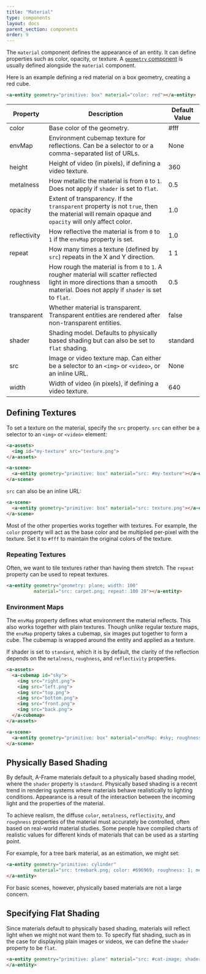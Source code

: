 ```yaml
---
title: "Material"
type: components
layout: docs
parent_section: components
order: 9
---
```


The `material` component defines the appearance of an entity. It can define properties such as color, opacity, or texture. A [`geometry` component](geometry.html) is usually defined alongside the `material` component.

Here is an example defining a red material on a box geometry, creating a red cube.

```html
<a-entity geometry="primitive: box" material="color: red"></a-entity>
```

| Property     | Description                                                                                                                                    | Default Value |
|--------------|------------------------------------------------------------------------------------------------------------------------------------------------|---------------|
| color        | Base color of the geometry.                                                                                                                    | #fff          |
| envMap       | Environment cubemap texture for reflections. Can be a selector to <a-cubemap> or a comma-separated list of URLs.                             | None          |
| height       | Height of video (in pixels), if defining a video texture.                                                                                      | 360           |
| metalness    | How metallic the material is from `0` to `1`. Does not apply if `shader` is set to `flat`.                                                     | 0.5           |
| opacity      | Extent of transparency. If the `transparent` property is not `true`, then the material will remain opaque and `opacity` will only affect color. | 1.0           |
| reflectivity | How reflective the material is from `0` to `1` if the `envMap` property is set.                                                               | 1.0           |
| repeat       | How many times a texture (defined by `src`) repeats in the X and Y direction.                                                                  | 1 1           |
| roughness    | How rough the material is from `0` to `1`. A rougher material will scatter reflected light in more directions than a smooth material. Does not apply if `shader` is set to `flat`. | 0.5 |
| transparent  | Whether material is transparent. Transparent entities are rendered after non-transparent entities.                                             | false         |
| shader       | Shading model. Defaults to physically based shading but can also be set to `flat` shading.                                                     | standard      |
| src          | Image or video texture map. Can either be a selector to an `<img>` or `<video>`, or an inline URL.                                             | None          |
| width        | Width of video (in pixels), if defining a video texture.                                                                                       | 640           |

## Defining Textures

To set a texture on the material, specify the `src` property. `src` can either be a selector to an `<img>` or `<video>` element:

```html
<a-assets>
  <img id="my-texture" src="texture.png">
</a-assets>

<a-scene>
  <a-entity geometry="primitive: box" material="src: #my-texture"></a-entity>
</a-scene>
```

`src` can also be an inline URL:

```html
<a-scene>
  <a-entity geometry="primitive: box" material="src: texture.png"></a-entity>
</a-scene>
```

Most of the other properties works together with textures. For example, the `color` property will act as the base color and be multiplied per-pixel with the texture. Set it to `#fff` to maintain the original colors of the texture.

### Repeating Textures

Often, we want to tile textures rather than having them stretch. The `repeat` property can be used to repeat textures.

```html
<a-entity geometry="geometry: plane; width: 100"
          material="src: carpet.png; repeat: 100 20"></a-entity>
```

### Environment Maps

The `envMap` property defines what environment the material reflects. This also works together with plain textures. Though unlike regular texture maps, the `envMap` property takes a cubemap, six images put together to form a cube. The cubemap is wrapped around the entity and applied as a texture.

If shader is set to `standard`, which it is by default, the clarity of the reflection depends on the `metalness`, `roughness`, and `reflectivity` properties.

```html
<a-assets>
  <a-cubemap id="sky">
    <img src="right.png">
    <img src="left.png">
    <img src="top.png">
    <img src="bottom.png">
    <img src="front.png">
    <img src="back.png">
  </a-cubemap>
</a-assets>

<a-scene>
  <a-entity geometry="primitive: box" material="envMap: #sky; roughness: 0"></a-entity>
</a-scene>
```

## Physically Based Shading

By default, A-Frame materials default to a physically based shading model, where the `shader` property is `standard`. Physically based shading is a recent trend in rendering systems where materials behave realistically to lighting conditions. Appearance is a result of the interaction between the incoming light and the properties of the material.

To achieve realism, the diffuse `color`, `metalness`, `reflectivity`, and `roughness` properties of the material must accurately be controlled, often based on real-world material studies. Some people have compiled charts of realistic
values for different kinds of materials that can be used as a starting point.

For example, for a tree bark material, as an estimation, we might set:

```html
<a-entity geometry="primitive: cylinder"
          material="src: treebark.png; color: #696969; roughness: 1; metalness: 0">
</a-entity>
```

For basic scenes, however, physically based materials are not a large concern.

## Specifying Flat Shading

Since materials default to physically based shading, materials will reflect light when we might not want them to. To specify flat shading, such as in the case for displaying plain images or videos, we can define the `shader` property to be `flat`.

```html
<a-entity geometry="primitive: plane" material="src: #cat-image; shader: flat">
</a-entity>
```
